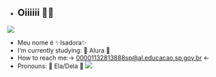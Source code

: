 -  ## Oiiiiii 🫦🫦
  ![](https://tenor.com/pt-BR/view/welcome-gif-18135425)
-  Meu nome é ✨Isadora✨
-  I’m currently studying: 🍃 Alura 🍃
-  How to reach me:→ 00001132813888sp@al.educacao.sp.gov.br ←
-  Pronouns: 💞 Ela/Dela 💞
 ![](https://tenor.com/pt-BR/view/skeleton-meme-ryder-dance-gif-21810902)
   
